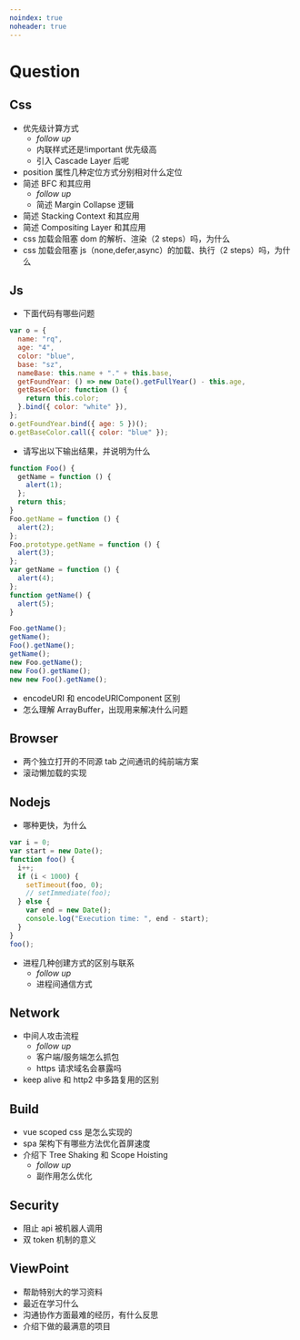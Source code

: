 ```yaml
---
noindex: true
noheader: true
---
```


# Question

## Css

- 优先级计算方式
  - _follow up_
  - 内联样式还是!important 优先级高
  - 引入 Cascade Layer 后呢
- position 属性几种定位方式分别相对什么定位
- 简述 BFC 和其应用
  - _follow up_
  - 简述 Margin Collapse 逻辑
- 简述 Stacking Context 和其应用
- 简述 Compositing Layer 和其应用
- css 加载会阻塞 dom 的解析、渲染（2 steps）吗，为什么
- css 加载会阻塞 js（none,defer,async）的加载、执行（2 steps）吗，为什么

## Js

- 下面代码有哪些问题

```js
var o = {
  name: "rq",
  age: "4",
  color: "blue",
  base: "sz",
  nameBase: this.name + "." + this.base,
  getFoundYear: () => new Date().getFullYear() - this.age,
  getBaseColor: function () {
    return this.color;
  }.bind({ color: "white" }),
};
o.getFoundYear.bind({ age: 5 })();
o.getBaseColor.call({ color: "blue" });
```

- 请写出以下输出结果，并说明为什么

```js
function Foo() {
  getName = function () {
    alert(1);
  };
  return this;
}
Foo.getName = function () {
  alert(2);
};
Foo.prototype.getName = function () {
  alert(3);
};
var getName = function () {
  alert(4);
};
function getName() {
  alert(5);
}

Foo.getName();
getName();
Foo().getName();
getName();
new Foo.getName();
new Foo().getName();
new new Foo().getName();
```

- encodeURI 和 encodeURIComponent 区别
- 怎么理解 ArrayBuffer，出现用来解决什么问题

## Browser

- 两个独立打开的不同源 tab 之间通讯的纯前端方案
- 滚动懒加载的实现

## Nodejs

- 哪种更快，为什么

```js
var i = 0;
var start = new Date();
function foo() {
  i++;
  if (i < 1000) {
    setTimeout(foo, 0);
    // setImmediate(foo);
  } else {
    var end = new Date();
    console.log("Execution time: ", end - start);
  }
}
foo();
```

- 进程几种创建方式的区别与联系
  - _follow up_
  - 进程间通信方式

## Network

- 中间人攻击流程
  - _follow up_
  - 客户端/服务端怎么抓包
  - https 请求域名会暴露吗
- keep alive 和 http2 中多路复用的区别

## Build

- vue scoped css 是怎么实现的
- spa 架构下有哪些方法优化首屏速度
- 介绍下 Tree Shaking 和 Scope Hoisting
  - _follow up_
  - 副作用怎么优化

## Security

- 阻止 api 被机器人调用
- 双 token 机制的意义

## ViewPoint

- 帮助特别大的学习资料
- 最近在学习什么
- 沟通协作方面最难的经历，有什么反思
- 介绍下做的最满意的项目

